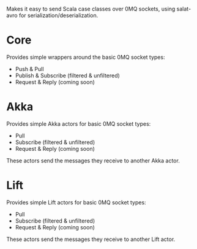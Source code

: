 Makes it easy to send Scala case classes over 0MQ sockets, using salat-avro for serialization/deserialization.

# Core

Provides simple wrappers around the basic 0MQ socket types:

 - Push & Pull
 - Publish & Subscribe (filtered & unfiltered)
 - Request & Reply (coming soon)

# Akka

Provides simple Akka actors for basic 0MQ socket types:
* Pull
* Subscribe (filtered & unfiltered)
* Request & Reply (coming soon)

These actors send the messages they receive to another Akka actor.

# Lift

Provides simple Lift actors for basic 0MQ socket types:
* Pull
* Subscribe (filtered & unfiltered)
* Request & Reply (coming soon)

These actors send the messages they receive to another Lift actor.
